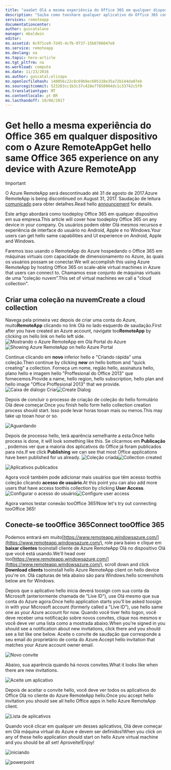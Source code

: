 ```yaml
---
title: "aaaGet Olá a mesma experiência do Office 365 em qualquer dispositivo com o Azure RemoteApp | Microsoft Docs"
description: "Saiba como tooshare qualquer aplicativo do Office 365 com seus usuários usando o Azure RemoteApp."
services: remoteapp
documentationcenter: 
author: guscatalano
manager: mbaldwin
editor: 
ms.assetid: 0c971ce9-7d45-4cfb-9737-15b6706047e8
ms.service: remoteapp
ms.devlang: na
ms.topic: hero-article
ms.tgt_pltfrm: na
ms.workload: compute
ms.date: 11/23/2016
ms.author: guscatal;elizapo
ms.openlocfilehash: 140056c22c8c69b9ec605318e35a72b144da07eb
ms.sourcegitcommit: 523283cc1b3c37c428e77850964dc1c33742c5f0
ms.translationtype: MT
ms.contentlocale: pt-BR
ms.lasthandoff: 10/06/2017
---
```

# <a name="get-hello-same-office-365-experience-on-any-device-with-azure-remoteapp"></a><span data-ttu-id="c7a47-103">Get hello a mesma experiência do Office 365 em qualquer dispositivo com o Azure RemoteApp</span><span class="sxs-lookup"><span data-stu-id="c7a47-103">Get hello same Office 365 experience on any device with Azure RemoteApp</span></span>
> [!IMPORTANT]
> <span data-ttu-id="c7a47-104">O Azure RemoteApp será descontinuado até 31 de agosto de 2017.</span><span class="sxs-lookup"><span data-stu-id="c7a47-104">Azure RemoteApp is being discontinued on August 31, 2017.</span></span> <span data-ttu-id="c7a47-105">Saudação de leitura [comunicado](https://go.microsoft.com/fwlink/?linkid=821148) para obter detalhes.</span><span class="sxs-lookup"><span data-stu-id="c7a47-105">Read hello [announcement](https://go.microsoft.com/fwlink/?linkid=821148) for details.</span></span>
> 
> 

<span data-ttu-id="c7a47-106">Este artigo abordará como toodeploy Office 365 em qualquer dispositivo em sua empresa.</span><span class="sxs-lookup"><span data-stu-id="c7a47-106">This article will cover how toodeploy Office 365 on any device in your company.</span></span> <span data-ttu-id="c7a47-107">Os usuários podem obter Olá mesmos recursos e experiência de interface do usuário no Android, Apple e no Windows.</span><span class="sxs-lookup"><span data-stu-id="c7a47-107">Your users can get hello same capabilities and UI experience on Android, Apple and Windows.</span></span>

<span data-ttu-id="c7a47-108">Faremos isso usando o RemoteApp do Azure hospedando o Office 365 em máquinas virtuais com capacidade de dimensionamento no Azure, às quais os usuários possam se conectar.</span><span class="sxs-lookup"><span data-stu-id="c7a47-108">We will accomplish this using Azure RemoteApp by hosting Office 365 on scale-able virtual machines in Azure that users can connect to.</span></span> <span data-ttu-id="c7a47-109">Chamamos esse conjunto de máquinas virtuais de uma “coleção nuvem”.</span><span class="sxs-lookup"><span data-stu-id="c7a47-109">This set of virtual machines we call a "cloud collection".</span></span>

## <a name="create-a-cloud-collection"></a><span data-ttu-id="c7a47-110">Criar uma coleção na nuvem</span><span class="sxs-lookup"><span data-stu-id="c7a47-110">Create a cloud collection</span></span>
<span data-ttu-id="c7a47-111">Navega pela primeira vez depois de criar uma conta do Azure, muito**RemoteApp** clicando no link Olá no lado esquerdo de saudação.</span><span class="sxs-lookup"><span data-stu-id="c7a47-111">First after you have created an Azure account, navigate too**RemoteApp** by clicking on hello link on hello left side.</span></span>
<span data-ttu-id="c7a47-112">![Mostrando o Azure RemoteApp em Olá Portal do Azure](./media/remoteapp-tutorial-o365anywhere/1-menu.png)</span><span class="sxs-lookup"><span data-stu-id="c7a47-112">![Showing Azure RemoteApp on hello Azure Portal](./media/remoteapp-tutorial-o365anywhere/1-menu.png)</span></span>

<span data-ttu-id="c7a47-113">Continue clicando em **novo** inferior hello e "Criando rápida" uma coleção.</span><span class="sxs-lookup"><span data-stu-id="c7a47-113">Then continue by clicking **new** on hello bottom and "quick creating" a collection.</span></span> <span data-ttu-id="c7a47-114">Forneça um nome, região hello, assinatura hello, plano hello e imagem hello "Proffesional do Office 2013" que fornecemos.</span><span class="sxs-lookup"><span data-stu-id="c7a47-114">Provide a name, hello region, hello subscription, hello plan and hello image "Office Proffesional 2013" that we provide.</span></span>
<span data-ttu-id="c7a47-115">![Caixa de diálogo Criar](./media/remoteapp-tutorial-o365anywhere/2-quickcreate.png)</span><span class="sxs-lookup"><span data-stu-id="c7a47-115">![Create Dialog](./media/remoteapp-tutorial-o365anywhere/2-quickcreate.png)</span></span>

<span data-ttu-id="c7a47-116">Depois de concluir o processo de criação de coleção do hello formulário Olá deve começar.</span><span class="sxs-lookup"><span data-stu-id="c7a47-116">Once you finish hello form hello collection creation process should start.</span></span> <span data-ttu-id="c7a47-117">Isso pode levar horas tooan mais ou menos.</span><span class="sxs-lookup"><span data-stu-id="c7a47-117">This may take up tooan hour or so.</span></span>

![Aguardando](./media/remoteapp-tutorial-o365anywhere/3-waiting.png)

<span data-ttu-id="c7a47-119">Depois de processo hello, terá aparência semelhante a esta.</span><span class="sxs-lookup"><span data-stu-id="c7a47-119">Once hello process is done, it will look something like this.</span></span> <span data-ttu-id="c7a47-120">Se clicarmos em **Publicação** , podemos ver que a maioria dos aplicativos do Office já foram publicados para nós.</span><span class="sxs-lookup"><span data-stu-id="c7a47-120">If we click **Publishing** we can see that most Office applications have been published for us already.</span></span>
<span data-ttu-id="c7a47-121">![Coleção criada](./media/remoteapp-tutorial-o365anywhere/4-done.png)</span><span class="sxs-lookup"><span data-stu-id="c7a47-121">![Collection created](./media/remoteapp-tutorial-o365anywhere/4-done.png)</span></span>

![Aplicativos publicados](./media/remoteapp-tutorial-o365anywhere/5-publish.png)

<span data-ttu-id="c7a47-123">Agora você também pode adicionar mais usuários que têm acesso toothis coleção clicando **acesso de usuário**.</span><span class="sxs-lookup"><span data-stu-id="c7a47-123">At this point you can also add more users that have access toothis collection by clicking **User Access**.</span></span>
<span data-ttu-id="c7a47-124">![Configurar o acesso do usuário](./media/remoteapp-tutorial-o365anywhere/6-user.png)</span><span class="sxs-lookup"><span data-stu-id="c7a47-124">![Configure user access](./media/remoteapp-tutorial-o365anywhere/6-user.png)</span></span>

<span data-ttu-id="c7a47-125">Agora vamos testar conexão tooOffice 365!</span><span class="sxs-lookup"><span data-stu-id="c7a47-125">Now let's try out connecting tooOffice 365!</span></span>

## <a name="connect-toooffice-365"></a><span data-ttu-id="c7a47-126">Conecte-se tooOffice 365</span><span class="sxs-lookup"><span data-stu-id="c7a47-126">Connect tooOffice 365</span></span>
<span data-ttu-id="c7a47-127">Podemos entrará em muito[https://www.remoteapp.windowsazure.com/](https://www.remoteapp.windowsazure.com/), role para baixo e clique em **baixar clientes** tooinstall cliente de Azure RemoteApp Olá no dispositivo Olá que você está usando.</span><span class="sxs-lookup"><span data-stu-id="c7a47-127">We'll head over too[https://www.remoteapp.windowsazure.com/](https://www.remoteapp.windowsazure.com/), scroll down  and click **Download clients** tooinstall hello Azure RemoteApp client on hello device you're on.</span></span> <span data-ttu-id="c7a47-128">Olá capturas de tela abaixo são para Windows.</span><span class="sxs-lookup"><span data-stu-id="c7a47-128">hello screenshots below are for Windows.</span></span>

<span data-ttu-id="c7a47-129">Depois que o aplicativo hello inicia deverá toosign com sua conta da Microsoft (anteriormente chamada de "Live ID"), use Olá mesmo que sua conta do Azure agora.</span><span class="sxs-lookup"><span data-stu-id="c7a47-129">Once hello application starts you'll be asked toosign in with your Microsoft account (formerly called a "Live ID"), use hello same one as your Azure account for now.</span></span> <span data-ttu-id="c7a47-130">Quando você tiver feito logon, você deve receber uma notificação sobre novos convites, clique nos mesmos e você deve ver uma lista como a mostrada abaixo.</span><span class="sxs-lookup"><span data-stu-id="c7a47-130">When you're signed in you should see a notification about new invitations, click there and you should see a list like one below.</span></span> <span data-ttu-id="c7a47-131">Aceite o convite de saudação que corresponde a seu email do proprietário de conta do Azure.</span><span class="sxs-lookup"><span data-stu-id="c7a47-131">Accept hello invitation that matches your Azure account owner email.</span></span>

![Novo convite](./media/remoteapp-tutorial-o365anywhere/7-araclient.png)

<span data-ttu-id="c7a47-133">Abaixo, sua aparência quando há novos convites.</span><span class="sxs-lookup"><span data-stu-id="c7a47-133">What it looks like when there are new invitations.</span></span>

![Aceite um aplicativo](./media/remoteapp-tutorial-o365anywhere/8-invitation.png)

<span data-ttu-id="c7a47-135">Depois de aceitar o convite hello, você deve ver todos os aplicativos do Office Olá no cliente do Azure RemoteApp hello.</span><span class="sxs-lookup"><span data-stu-id="c7a47-135">Once you accept hello invitation you should see all hello Office apps in hello Azure RemoteApp client.</span></span>

![Lista de aplicativos](./media/remoteapp-tutorial-o365anywhere/9-work.png)

<span data-ttu-id="c7a47-137">Quando você clicar em qualquer um desses aplicativos, Olá deve começar em Olá máquina virtual do Azure e devem ser definidos!</span><span class="sxs-lookup"><span data-stu-id="c7a47-137">When you click on any of these hello application should start on hello Azure virtual machine and you should be all set!</span></span> <span data-ttu-id="c7a47-138">Aproveite!</span><span class="sxs-lookup"><span data-stu-id="c7a47-138">Enjoy!</span></span>

![iniciando](./media/remoteapp-tutorial-o365anywhere/10-arastart.png)

![powerpoint](./media/remoteapp-tutorial-o365anywhere/11-pp.png)

